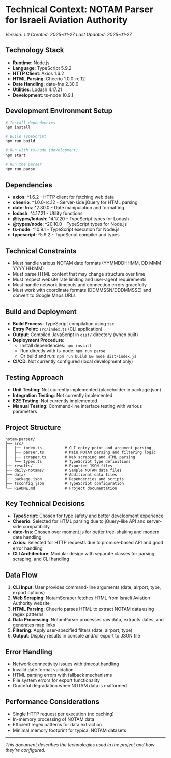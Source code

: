 # Technical Context: NOTAM Parser for Israeli Aviation Authority
*Version: 1.0*
*Created: 2025-01-27*
*Last Updated: 2025-01-27*

## Technology Stack
- **Runtime**: Node.js
- **Language**: TypeScript 5.9.2
- **HTTP Client**: Axios 1.6.2
- **HTML Parsing**: Cheerio 1.0.0-rc.12
- **Date Handling**: date-fns 2.30.0
- **Utilities**: Lodash 4.17.21
- **Development**: ts-node 10.9.1

## Development Environment Setup
```bash
# Install dependencies
npm install

# Build TypeScript
npm run build

# Run with ts-node (development)
npm start

# Run the parser
npm run parse
```

## Dependencies
- **axios**: ^1.6.2 - HTTP client for fetching web data
- **cheerio**: ^1.0.0-rc.12 - Server-side jQuery for HTML parsing
- **date-fns**: ^2.30.0 - Date manipulation and formatting
- **lodash**: ^4.17.21 - Utility functions
- **@types/lodash**: ^4.17.20 - TypeScript types for Lodash
- **@types/node**: ^20.10.0 - TypeScript types for Node.js
- **ts-node**: ^10.9.1 - TypeScript execution for Node.js
- **typescript**: ^5.9.2 - TypeScript compiler and types

## Technical Constraints
- Must handle various NOTAM date formats (YYMMDDHHMM, DD MMM YYYY HH:MM)
- Must parse HTML content that may change structure over time
- Must respect website rate limiting and user-agent requirements
- Must handle network timeouts and connection errors gracefully
- Must work with coordinate formats (DDMMSSN/DDDMMSSE) and convert to Google Maps URLs

## Build and Deployment
- **Build Process**: TypeScript compilation using `tsc`
- **Entry Point**: `src/index.ts` (CLI application)
- **Output**: Compiled JavaScript in `dist/` directory (when built)
- **Deployment Procedure**: 
  - Install dependencies: `npm install`
  - Run directly with ts-node: `npm run parse`
  - Or build and run: `npm run build && node dist/index.js`
- **CI/CD**: Not currently configured (local development only)

## Testing Approach
- **Unit Testing**: Not currently implemented (placeholder in package.json)
- **Integration Testing**: Not currently implemented
- **E2E Testing**: Not currently implemented
- **Manual Testing**: Command-line interface testing with various parameters

## Project Structure
```
notam-parser/
├── src/
│   ├── index.ts          # CLI entry point and argument parsing
│   ├── parser.ts         # Main NOTAM parsing and filtering logic
│   ├── scraper.ts        # Web scraping and HTML parsing
│   └── types.ts          # TypeScript type definitions
├── results/              # Exported JSON files
├── daily-notams/         # Sample NOTAM data files
├── data/                 # Additional data files
├── package.json          # Dependencies and scripts
├── tsconfig.json         # TypeScript configuration
└── README.md             # Project documentation
```

## Key Technical Decisions
- **TypeScript**: Chosen for type safety and better development experience
- **Cheerio**: Selected for HTML parsing due to jQuery-like API and server-side compatibility
- **date-fns**: Chosen over moment.js for better tree-shaking and modern date handling
- **Axios**: Selected for HTTP requests due to promise-based API and good error handling
- **CLI Architecture**: Modular design with separate classes for parsing, scraping, and CLI handling

## Data Flow
1. **CLI Input**: User provides command-line arguments (date, airport, type, export options)
2. **Web Scraping**: NotamScraper fetches HTML from Israeli Aviation Authority website
3. **HTML Parsing**: Cheerio parses HTML to extract NOTAM data using regex patterns
4. **Data Processing**: NotamParser processes raw data, extracts dates, and generates map links
5. **Filtering**: Apply user-specified filters (date, airport, type)
6. **Output**: Display results in console and/or export to JSON file

## Error Handling
- Network connectivity issues with timeout handling
- Invalid date format validation
- HTML parsing errors with fallback mechanisms
- File system errors for export functionality
- Graceful degradation when NOTAM data is malformed

## Performance Considerations
- Single HTTP request per execution (no caching)
- In-memory processing of NOTAM data
- Efficient regex patterns for data extraction
- Minimal memory footprint for typical NOTAM datasets

---

*This document describes the technologies used in the project and how they're configured.*
